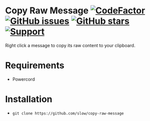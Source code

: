 # Copy Raw Message [![CodeFactor](https://www.codefactor.io/repository/github/slow/copy-raw-message/badge)](https://www.codefactor.io/repository/github/slow/copy-raw-message) [![GitHub issues](https://img.shields.io/github/issues/slow/copy-raw-message?style=flat)](https://github.com/slow/copy-raw-message/issues) [![GitHub stars](https://img.shields.io/github/stars/slow/copy-raw-message?style=flat)](https://github.com/slow/copy-raw-message/stargazers) [![Support](https://img.shields.io/discord/887015827134632057)](https://discord.gg/HQ5N7Rcajc)

Right click a message to copy its raw content to your clipboard.

# Requirements

-  Powercord

# Installation

-  `git clone https://github.com/slow/copy-raw-message`
